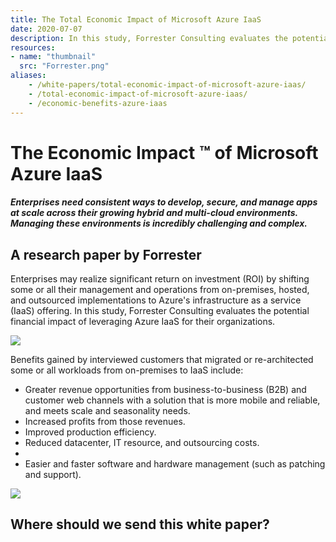 ```yaml
---
title: The Total Economic Impact of Microsoft Azure IaaS
date: 2020-07-07
description: In this study, Forrester Consulting evaluates the potential financial impact of leveraging Azure IaaS for delivering cloud native solutions.
resources:
- name: "thumbnail"
  src: "Forrester.png"
aliases:
    - /white-papers/total-economic-impact-of-microsoft-azure-iaas/
    - /total-economic-impact-of-microsoft-azure-iaas/
    - /economic-benefits-azure-iaas
---
```



<div class="landing-page">
    <!-- hero -->
    <div class="hero jumbotron reading-landing jumbotron-fluid">
        <div class="container-fluid">
            <div class="row">
                <div class="col-xl-8 offset-xl-2 col-lg-10 offset-lg-1 col-md-12">
                    <h1 class="display-4">The Economic Impact &#8482; of Microsoft Azure IaaS</h1>
                </div>
            </div>
        </div>
    </div>
    <!-- brand promises -->
    <div class="brand-promises-card">
        <div class="row">
            <div class="col-xl-8 offset-xl-2 col-lg-8 offset-lg-2 col-md-10 offset-md-1 col-sm-12 col-xs-12">
                <h5>
                    Enterprises need consistent ways to develop, secure, and manage apps at scale across their growing hybrid and multi-cloud environments. Managing these environments is incredibly challenging and complex.
                </h5>
            </div>
        </div>
    </div>
    <div class="main-content">
        <div class="row">
            <div class="col-xl-4 offset-xl-2 without-bottom-line">
                <div class="workshop-prerequisites">
                    <h2>A research paper by Forrester</h2>
                    <p>Enterprises may realize significant return on investment (ROI) by shifting some or all their management and operations from on-premises, hosted, and outsourced implementations to Azure's infrastructure as a service (IaaS) offering. In this study, Forrester Consulting evaluates the potential financial impact of leveraging Azure IaaS for their organizations. </p>
                </div>
            </div>
                <div class="col-xl-4 offset-xl-0 white-paper-image">
                <img src="/images/white-papers/economic-impact.png">
            </div>
            <div class="col-xl-5 offset-xl-2">
                <p>Benefits gained by interviewed customers that migrated or re-architected some or all workloads from on-premises to IaaS include:</p>
            </div>
            <div class="col-xl-4 offset-xl-2 col-lg-4 offset-lg-1 col-md-6 col-sm-12 col-xs-12">
                <ul class="dashes">
                        <li>Greater revenue opportunities from business-to-business (B2B) and customer web channels with a solution that is more mobile and reliable, and meets scale and seasonality needs.</li>
                        <li>Increased profits from those revenues.</li>
                        <li>Improved production efficiency.</li>
                    <li>Reduced datacenter, IT resource, and outsourcing costs.<li>
                    <li>Easier and faster software and hardware management (such as patching and support).</li>
                </ul>
            </div>
        </div>
    </div>
    <!-- contact us -->
    <div class="contact-us-card">
        <div class="row">
            <div class="col-xl-8 offset-xl-2 col-lg-10 offset-lg-1 col-md-12 col-sm-12 col-xs-12">
                <img src="/images/single-line-arrows.png">
            </div>
            <div
                class="col-xl-3 offset-xl-3 col-lg-3 offset-lg-1 col-md-10 offset-md-1 col-sm-10 offset-sm-1 col-xs-12">
                <h2>Where should we send this white paper?</h2>
            </div>
            <div
                class="col-xl-5 offset-xl-0 col-lg-6 offset-lg-1 col-md-8 offset-md-2 col-sm-10 offset-sm-1 col-xs-12 general-contact-form">
                <!--[if lte IE 8]>
<script charset="utf-8" type="text/javascript" src="//js.hsforms.net/forms/v2-legacy.js"></script>
<![endif]-->
<script charset="utf-8" type="text/javascript" src="//js.hsforms.net/forms/v2.js"></script>
<script>
  hbspt.forms.create({
	portalId: "732832",
	formId: "6a7b7ad9-aca6-4774-82c5-723ef59216ba"
});
</script>
            </div>
        </div>
    </div>
</div>